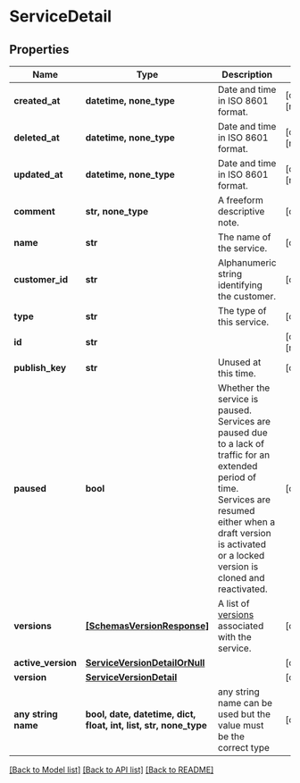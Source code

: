 # ServiceDetail


## Properties
Name | Type | Description | Notes
------------ | ------------- | ------------- | -------------
**created_at** | **datetime, none_type** | Date and time in ISO 8601 format. | [optional] [readonly] 
**deleted_at** | **datetime, none_type** | Date and time in ISO 8601 format. | [optional] [readonly] 
**updated_at** | **datetime, none_type** | Date and time in ISO 8601 format. | [optional] [readonly] 
**comment** | **str, none_type** | A freeform descriptive note. | [optional] 
**name** | **str** | The name of the service. | [optional] 
**customer_id** | **str** | Alphanumeric string identifying the customer. | [optional] 
**type** | **str** | The type of this service. | [optional] 
**id** | **str** |  | [optional] [readonly] 
**publish_key** | **str** | Unused at this time. | [optional] 
**paused** | **bool** | Whether the service is paused. Services are paused due to a lack of traffic for an extended period of time. Services are resumed either when a draft version is activated or a locked version is cloned and reactivated. | [optional] 
**versions** | [**[SchemasVersionResponse]**](SchemasVersionResponse.md) | A list of [versions](https://www.fastly.com/documentation/reference/api/services/version/) associated with the service. | [optional] 
**active_version** | [**ServiceVersionDetailOrNull**](ServiceVersionDetailOrNull.md) |  | [optional] 
**version** | [**ServiceVersionDetail**](ServiceVersionDetail.md) |  | [optional] 
**any string name** | **bool, date, datetime, dict, float, int, list, str, none_type** | any string name can be used but the value must be the correct type | [optional]

[[Back to Model list]](../README.md#documentation-for-models) [[Back to API list]](../README.md#documentation-for-api-endpoints) [[Back to README]](../README.md)


